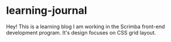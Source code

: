 # learning-journal

Hey! This is a learning blog I am working in the Scrimba front-end development program. It's design focuses on CSS grid layout.
